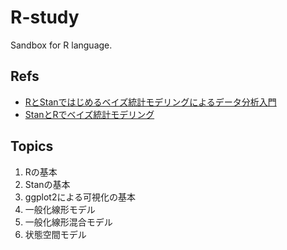 # R-study
Sandbox for R language.

## Refs

- [RとStanではじめるベイズ統計モデリングによるデータ分析入門](https://logics-of-blue.com/r-stan-bayesian-model-intro-book-support/)
- [StanとRでベイズ統計モデリング](https://www.kyoritsu-pub.co.jp/bookdetail/9784320112421)

## Topics

1. Rの基本
2. Stanの基本
3. ggplot2による可視化の基本
4. 一般化線形モデル
5. 一般化線形混合モデル
6. 状態空間モデル
